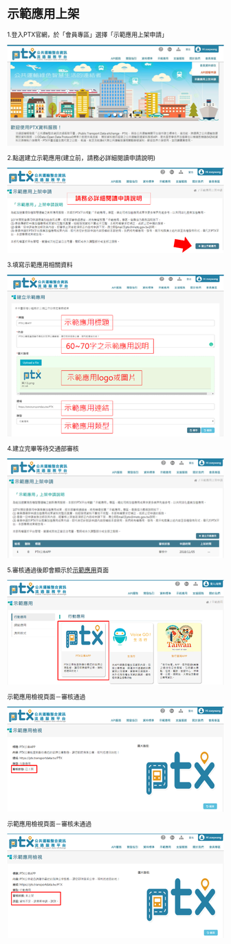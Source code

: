 # 示範應用上架

1.登入PTX官網，於「會員專區」選擇「示範應用上架申請」

![](../.gitbook/assets/image%20%2817%29%20%283%29.png)

2.點選建立示範應用\(建立前，請務必詳細閱讀申請說明\)

![](../.gitbook/assets/image%20%286%29.png)

3.填寫示範應用相關資料

![](../.gitbook/assets/image%20%281%29.png)

4.建立完畢等待交通部審核

![](../.gitbook/assets/image%20%289%29.png)

5.審核通過後即會顯示於[示範應用](https://ptx.transportdata.tw/PTX/Demo/Example)頁面

![](../.gitbook/assets/image%20%288%29.png)

示範應用檢視頁面－審核通過

![](../.gitbook/assets/image%20%285%29.png)

示範應用檢視頁面－審核未通過

![](../.gitbook/assets/image%20%2810%29.png)

